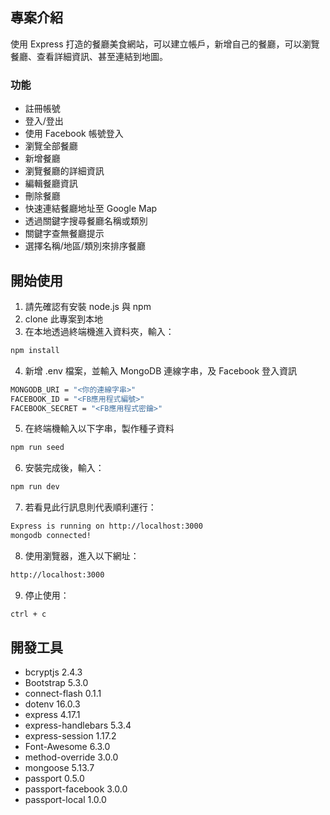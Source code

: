 ## 專案介紹

使用 Express 打造的餐廳美食網站，可以建立帳戶，新增自己的餐廳，可以瀏覽餐廳、查看詳細資訊、甚至連結到地圖。

### 功能

- 註冊帳號
- 登入/登出
- 使用 Facebook 帳號登入
- 瀏覽全部餐廳
- 新增餐廳
- 瀏覽餐廳的詳細資訊
- 編輯餐廳資訊
- 刪除餐廳
- 快速連結餐廳地址至 Google Map
- 透過關鍵字搜尋餐廳名稱或類別
- 關鍵字查無餐廳提示
- 選擇名稱/地區/類別來排序餐廳

## 開始使用

1. 請先確認有安裝 node.js 與 npm
2. clone 此專案到本地
3. 在本地透過終端機進入資料夾，輸入：

```bash
npm install
```

4. 新增 .env 檔案，並輸入 MongoDB 連線字串，及 Facebook 登入資訊

```bash
MONGODB_URI = "<你的連線字串>"
FACEBOOK_ID = "<FB應用程式編號>"
FACEBOOK_SECRET = "<FB應用程式密鑰>"
```

5. 在終端機輸入以下字串，製作種子資料

```bash
npm run seed
```

6. 安裝完成後，輸入：

```bash
npm run dev
```

7. 若看見此行訊息則代表順利運行：

```bash
Express is running on http://localhost:3000
mongodb connected!
```

8. 使用瀏覽器，進入以下網址：

```bash
http://localhost:3000
```

9. 停止使用：

```bash
ctrl + c
```

## 開發工具

- bcryptjs 2.4.3
- Bootstrap 5.3.0
- connect-flash 0.1.1
- dotenv 16.0.3
- express 4.17.1
- express-handlebars 5.3.4
- express-session 1.17.2
- Font-Awesome 6.3.0
- method-override 3.0.0
- mongoose 5.13.7
- passport 0.5.0
- passport-facebook 3.0.0
- passport-local 1.0.0
